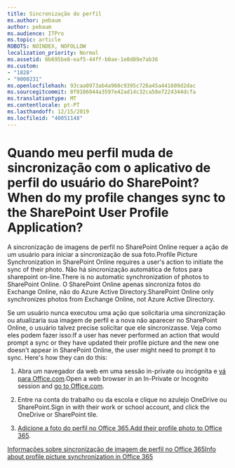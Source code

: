 ```yaml
---
title: Sincronização do perfil
ms.author: pebaum
author: pebaum
ms.audience: ITPro
ms.topic: article
ROBOTS: NOINDEX, NOFOLLOW
localization_priority: Normal
ms.assetid: 6b695be8-eaf5-44ff-b0ae-1e0d89e7ab36
ms.custom:
- "1828"
- "9000231"
ms.openlocfilehash: 93caa0973ab4a960c9395c726a45a441609d2dac
ms.sourcegitcommit: 0f0186044a3597e42ad14c32ca58e7224344dcfa
ms.translationtype: MT
ms.contentlocale: pt-PT
ms.lasthandoff: 12/15/2019
ms.locfileid: "40051148"
---
```

# <a name="when-do-my-profile-changes-sync-to-the-sharepoint-user-profile-application"></a><span data-ttu-id="d1e4f-102">Quando meu perfil muda de sincronização com o aplicativo de perfil do usuário do SharePoint?</span><span class="sxs-lookup"><span data-stu-id="d1e4f-102">When do my profile changes sync to the SharePoint User Profile Application?</span></span>

<span data-ttu-id="d1e4f-103">A sincronização de imagens de perfil no SharePoint Online requer a ação de um usuário para iniciar a sincronização de sua foto.</span><span class="sxs-lookup"><span data-stu-id="d1e4f-103">Profile Picture Synchronization in SharePoint Online requires a user's action to initiate the sync of their photo.</span></span> <span data-ttu-id="d1e4f-104">Não há sincronização automática de fotos para sharepoint on-line.</span><span class="sxs-lookup"><span data-stu-id="d1e4f-104">There is no automatic synchronization of photos to SharePoint Online.</span></span> <span data-ttu-id="d1e4f-105">O SharePoint Online apenas sincroniza fotos do Exchange Online, não do Azure Active Directory.</span><span class="sxs-lookup"><span data-stu-id="d1e4f-105">SharePoint Online only synchronizes photos from Exchange Online, not Azure Active Directory.</span></span>

<span data-ttu-id="d1e4f-106">Se um usuário nunca executou uma ação que solicitaria uma sincronização ou atualizaria sua imagem de perfil e a nova não aparecer no SharePoint Online, o usuário talvez precise solicitar que ele sincronizasse. Veja como eles podem fazer isso:</span><span class="sxs-lookup"><span data-stu-id="d1e4f-106">If a user has never performed an action that would prompt a sync or they have updated their profile picture and the new one doesn't appear in SharePoint Online, the user might need to prompt it to sync. Here's how they can do this:</span></span>

1. <span data-ttu-id="d1e4f-107">Abra um navegador da web em uma sessão in-private ou incógnita e [vá para Office.com](http://www.office.com/).</span><span class="sxs-lookup"><span data-stu-id="d1e4f-107">Open a web browser in an In-Private or Incognito session and [go to Office.com](http://www.office.com/).</span></span>

2. <span data-ttu-id="d1e4f-108">Entre na conta do trabalho ou da escola e clique no azulejo OneDrive ou SharePoint.</span><span class="sxs-lookup"><span data-stu-id="d1e4f-108">Sign in with their work or school account, and click the OneDrive or SharePoint tile.</span></span>

3. <span data-ttu-id="d1e4f-109">[Adicione a foto do perfil no Office 365.](https://support.office.com/article/Add-your-profile-photo-to-Office-365-2eaf93fd-b3f1-43b9-9cdc-bdcd548435b7)</span><span class="sxs-lookup"><span data-stu-id="d1e4f-109">[Add their profile photo to Office 365](https://support.office.com/article/Add-your-profile-photo-to-Office-365-2eaf93fd-b3f1-43b9-9cdc-bdcd548435b7).</span></span>

[<span data-ttu-id="d1e4f-110">Informações sobre sincronização de imagem de perfil no Office 365</span><span class="sxs-lookup"><span data-stu-id="d1e4f-110">Info about profile picture synchronization in Office 365</span></span>](https://support.office.com/article/Information-about-user-profile-synchronization-in-SharePoint-Online-177eb196-5887-43c9-84c3-b98a43d35129)

